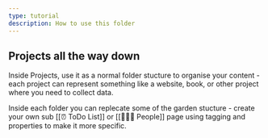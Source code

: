 ```yaml
---
type: tutorial
description: How to use this folder
---
```

## Projects all the way down
Inside Projects, use it as a normal folder stucture to organise your content - each project can represent something like a website, book, or other project where you need to collect data.

Inside each folder you can replecate some of the garden stucture - create your own sub [[⏰ ToDo List]] or [[👨‍👧‍👦 People]] page using tagging and properties to make it more specific.